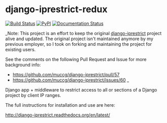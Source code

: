 django-iprestrict-redux
=======================
[![Build Status](https://travis-ci.org/sztamas/django-iprestrict-redux.png?branch=master)](https://travis-ci.org/sztamas/django-iprestrict-redux) [![PyPI](https://badge.fury.io/py/django-iprestrict-redux.svg)](https://pypi.python.org/pypi/django-iprestrict-redux) [![Documentation Status](https://readthedocs.org/projects/django-iprestrict/badge/?version=latest)](http://django-iprestrict.readthedocs.org/en/latest/?badge=latest)

_Note:
This project is an effort to keep the original [django-iprestrict](https://github.com/muccg/django-iprestrict) project alive and updated.
The original project isn't maintained anymore by my previous employer, so I took on forking and maintaining the project for existing users.

See the comments on the following Pull Request and Issue for more background info:
* https://github.com/muccg/django-iprestrict/pull/57
* https://github.com/muccg/django-iprestrict/issues/60
_

Django app + middleware to restrict access to all or sections of a Django project by client IP ranges.

The full instructions for installation and use are here:

  http://django-iprestrict.readthedocs.org/en/latest/
